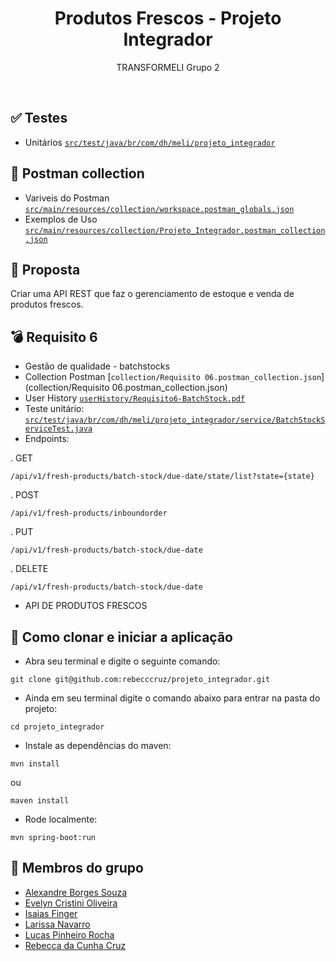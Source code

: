 <h1 align=center> Produtos Frescos - Projeto Integrador </h1>
<p align=center> TRANSFORMELI Grupo 2 </p>
<br>

## ✅ Testes
* Unitários [`src/test/java/br/com/dh/meli/projeto_integrador`](src/test/java/br/com/dh/meli/projeto_integrador)

## 🚩 Postman collection
* Variveis do Postman [`src/main/resources/collection/workspace.postman_globals.json`](src/main/resources/collection/workspace.postman_globals.json)
* Exemplos de Uso [`src/main/resources/collection/Projeto_Integrador.postman_collection.json`](src/main/resources/collection/Projeto_Integrador.postman_collection.json)

## 📝 Proposta
Criar uma API REST que faz o gerenciamento de estoque e venda de produtos frescos.

## 💣 Requisito 6
* Gestão de qualidade - batchstocks
* Collection Postman [`collection/Requisito 06.postman_collection.json`](collection/Requisito 06.postman_collection.json)
* User History [`userHistory/Requisito6-BatchStock.pdf`](userHistory/Requisito6-BatchStock.pdf)
* Teste unitário: [`src/test/java/br/com/dh/meli/projeto_integrador/service/BatchStockServiceTest.java`](src/test/java/br/com/dh/meli/projeto_integrador/service/BatchStockServiceTest.java)
* Endpoints:

. GET
```
/api/v1/fresh-products/batch-stock/due-date/state/list?state={state}
```


. POST
```
/api/v1/fresh-products/inboundorder
```

. PUT
```
/api/v1/fresh-products/batch-stock/due-date
```

. DELETE
```
/api/v1/fresh-products/batch-stock/due-date
```


* API DE PRODUTOS FRESCOS

## 🚀 Como clonar e iniciar a aplicação

- Abra seu terminal e digite o seguinte comando:

```
git clone git@github.com:rebecccruz/projeto_integrador.git
```

- Ainda em seu terminal digite o comando abaixo para entrar na pasta do projeto:

```
cd projeto_integrador
```

- Instale as dependências do maven:

```
mvn install
```

ou
<br>

```
maven install
```

- Rode localmente:

```
mvn spring-boot:run
```

## 👥 Membros do grupo

- <a href="https://github.com/aborgssouzameli">Alexandre Borges Souza</a>
- <a href="https://github.com/evycoliveira">Evelyn Cristini Oliveira</a>
- <a href="https://github.com/isaiasfmeli">Isaias Finger</a>
- <a href="https://github.com/laridevmeli">Larissa Navarro</a>
- <a href="https://github.com/lucaspinheirorocha">Lucas Pinheiro Rocha</a>
- <a href="https://github.com/rebecccruz">Rebecca da Cunha Cruz</a>
